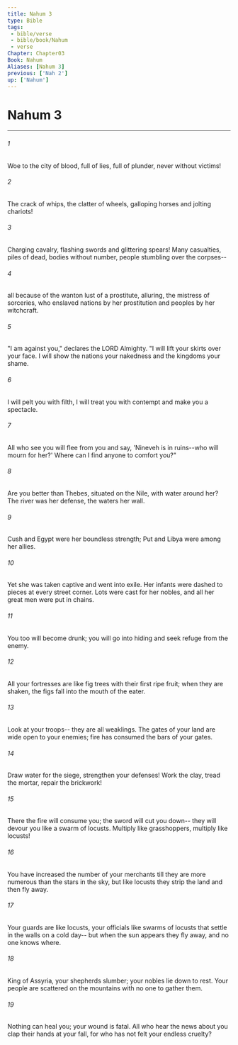 ```yaml
---
title: Nahum 3
type: Bible
tags:
 - bible/verse
 - bible/book/Nahum
 - verse
Chapter: Chapter03
Book: Nahum
Aliases: [Nahum 3]
previous: ['Nah 2']
up: ['Nahum']
---
```

# Nahum 3

***


###### 1 
Woe to the city of blood, full of lies, full of plunder, never without victims! 

###### 2 
The crack of whips, the clatter of wheels, galloping horses and jolting chariots! 

###### 3 
Charging cavalry, flashing swords and glittering spears! Many casualties, piles of dead, bodies without number, people stumbling over the corpses-- 

###### 4 
all because of the wanton lust of a prostitute, alluring, the mistress of sorceries, who enslaved nations by her prostitution and peoples by her witchcraft. 

###### 5 
"I am against you," declares the LORD Almighty. "I will lift your skirts over your face. I will show the nations your nakedness and the kingdoms your shame. 

###### 6 
I will pelt you with filth, I will treat you with contempt and make you a spectacle. 

###### 7 
All who see you will flee from you and say, 'Nineveh is in ruins--who will mourn for her?' Where can I find anyone to comfort you?" 

###### 8 
Are you better than Thebes, situated on the Nile, with water around her? The river was her defense, the waters her wall. 

###### 9 
Cush and Egypt were her boundless strength; Put and Libya were among her allies. 

###### 10 
Yet she was taken captive and went into exile. Her infants were dashed to pieces at every street corner. Lots were cast for her nobles, and all her great men were put in chains. 

###### 11 
You too will become drunk; you will go into hiding and seek refuge from the enemy. 

###### 12 
All your fortresses are like fig trees with their first ripe fruit; when they are shaken, the figs fall into the mouth of the eater. 

###### 13 
Look at your troops-- they are all weaklings. The gates of your land are wide open to your enemies; fire has consumed the bars of your gates. 

###### 14 
Draw water for the siege, strengthen your defenses! Work the clay, tread the mortar, repair the brickwork! 

###### 15 
There the fire will consume you; the sword will cut you down-- they will devour you like a swarm of locusts. Multiply like grasshoppers, multiply like locusts! 

###### 16 
You have increased the number of your merchants till they are more numerous than the stars in the sky, but like locusts they strip the land and then fly away. 

###### 17 
Your guards are like locusts, your officials like swarms of locusts that settle in the walls on a cold day-- but when the sun appears they fly away, and no one knows where. 

###### 18 
King of Assyria, your shepherds slumber; your nobles lie down to rest. Your people are scattered on the mountains with no one to gather them. 

###### 19 
Nothing can heal you; your wound is fatal. All who hear the news about you clap their hands at your fall, for who has not felt your endless cruelty? 
